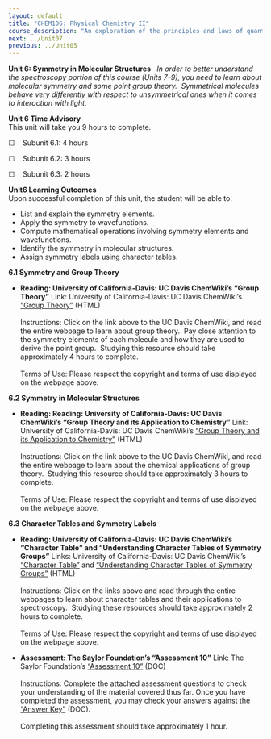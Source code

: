```yaml
---
layout: default
title: "CHEM106: Physical Chemistry II"
course_description: "An exploration of the principles and laws of quantum mechanics as well as the interaction between matter and electromagnetic waves."
next: ../Unit07
previous: ../Unit05
---
```

**Unit 6: Symmetry in Molecular Structures** <span id="6"></span> 
*In order to better understand the spectroscopy portion of this course
(Units 7–9), you need to learn about molecular symmetry and some point
group theory.  Symmetrical molecules behave very differently with
respect to unsymmetrical ones when it comes to interaction with light.*

**Unit 6 Time Advisory**  
This unit will take you 9 hours to complete.  
  
 ☐    Subunit 6.1: 4 hours  
  
 ☐    Subunit 6.2: 3 hours  
  
 ☐    Subunit 6.3: 2 hours

**Unit6 Learning Outcomes**  
Upon successful completion of this unit, the student will be able to:  
-   List and explain the symmetry elements.
-   Apply the symmetry to wavefunctions.
-   Compute mathematical operations involving symmetry elements and
    wavefunctions.
-   Identify the symmetry in molecular structures.
-   Assign symmetry labels using character tables.

**6.1 Symmetry and Group Theory** <span id="6.1"></span> 
-   **Reading: University of California-Davis: UC Davis ChemWiki’s
    “Group Theory”**
    Link: University of California-Davis: UC Davis ChemWiki’s [“Group
    Theory”](http://chemwiki.ucdavis.edu/Physical_Chemistry/Symmetry/Group_Theory%3a_Theory)
    (HTML)  
        
     Instructions: Click on the link above to the UC Davis ChemWiki, and
    read the entire webpage to learn about group theory.  Pay close
    attention to the symmetry elements of each molecule and how they are
    used to derive the point group.  Studying this resource should take
    approximately 4 hours to complete.  
        
     Terms of Use: Please respect the copyright and terms of use
    displayed on the webpage above.

**6.2 Symmetry in Molecular Structures** <span id="6.2"></span> 
-   **Reading: Reading: University of California-Davis: UC Davis
    ChemWiki’s “Group Theory and its Application to Chemistry”**
    Link: University of California-Davis: UC Davis ChemWiki’s [“Group
    Theory and its Application to
    Chemistry”](http://chemwiki.ucdavis.edu/Physical_Chemistry/Symmetry/Group_Theory%3a_Application)
    (HTML)  
        
     Instructions: Click on the link above to the UC Davis ChemWiki, and
    read the entire webpage to learn about the chemical applications of
    group theory.  Studying this resource should take approximately 3
    hours to complete.  
        
     Terms of Use: Please respect the copyright and terms of use
    displayed on the webpage above.

**6.3 Character Tables and Symmetry Labels** <span id="6.3"></span> 
-   **Reading: University of California-Davis: UC Davis ChemWiki’s
    “Character Table” and “Understanding Character Tables of Symmetry
    Groups”**
    Links: University of California-Davis: UC Davis ChemWiki’s
    [“Character
    Table”](http://chemwiki.ucdavis.edu/Physical_Chemistry/Symmetry/Character_Table)
    and [“Understanding Character Tables of Symmetry
    Groups”](http://chemwiki.ucdavis.edu/Physical_Chemistry/Symmetry/Character_Tables_for_Symmetry_Groups)
    (HTML)  
        
     Instructions: Click on the links above and read through the entire
    webpages to learn about character tables and their applications to
    spectroscopy.  Studying these resources should take approximately 2
    hours to complete.  
        
     Terms of Use: Please respect the copyright and terms of use
    displayed on the webpage above.

-   **Assessment: The Saylor Foundation’s “Assessment 10”**
    Link: The Saylor Foundation’s [“Assessment
    10”](https://resources.saylor.org/archived/wp-content/uploads/2014/02/CHEM106-Assessment10-FINAL.docx)
    (DOC)  
        
     Instructions: Complete the attached assessment questions to check
    your understanding of the material covered thus far. Once you have
    completed the assessment, you may check your answers against the
    [“Answer
    Key”](https://resources.saylor.org/archived/wp-content/uploads/2014/02/CHEM106-Assessment10-AnswerKey-FINAL.docx)
    (DOC).  
        
     Completing this assessment should take approximately 1 hour.


